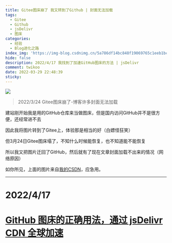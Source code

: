```yaml
---
title: Gitee图床崩了 我又转到了Github | 封面无法加载
tags:
  - Gitee
  - Github
  - jsDelivr
  - 图床
categories:
  - 经验
  - Blog进化之路
index_img: 'https://img-blog.csdnimg.cn/5a786df14bc848f19069765c1eeb1bc6.png?x-oss-process=image/watermark,type_d3F5LXplbmhlaQ,shadow_50,text_Q1NETiBA54ix5ZCD6LGG55qu,size_20,color_FFFFFF,t_70,g_se,x_16'
hide: false
description: 2022/4/17 我找到了加速GitHub图床的方法 | jsDelivr
comment: twikoo
date: 2022-03-29 22:48:39
sticky:
---
```


![](https://img-blog.csdnimg.cn/5a786df14bc848f19069765c1eeb1bc6.png?x-oss-process=image/watermark,type_d3F5LXplbmhlaQ,shadow_50,text_Q1NETiBA54ix5ZCD6LGG55qu,size_20,color_FFFFFF,t_70,g_se,x_16)

> 2022/3/24  Gitee图床崩了-博客许多封面无法加载

建站刚开始我是用的GitHub仓库来当做图床，但是国内访问GitHub并不是很方便，还经常进不去

因此我将图片转到了Gitee上，体验那是相当的好（白嫖怪狂笑）

但3月24日Gitee图床塌了，不知什么时候能恢复，也不知道能不能恢复

所以我又把图片迁回了GitHub，然后就有了现在文章封面加载不出来的情况（网络原因）

如你所见，上面的图片来自[我的CSDN](https://blog.csdn.net/liegu0317)，应急用。

---

# 2022/4/17

# [GitHub 图床的正确用法，通过 jsDelivr CDN 全球加速](https://cloud.tencent.com/developer/article/1918412)
